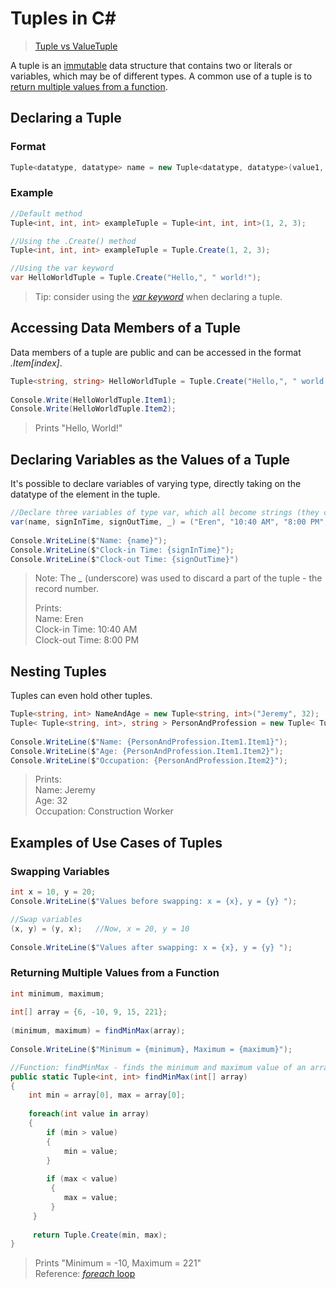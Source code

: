 # Tuples in C#
> [Tuple vs ValueTuple](http://taswar.zeytinsoft.com/c-what-is-the-difference-between-valuetuple-and-tuple/) <br />

A tuple is an [immutable](https://www.merriam-webster.com/dictionary/immutable) data structure that contains two or literals or variables, which may be of different types. A common use of a tuple is to [return multiple values from a function](https://docs.microsoft.com/en-us/dotnet/csharp/language-reference/builtin-types/value-tuples#use-cases-of-tuples).


## Declaring a Tuple
### Format
```C#
Tuple<datatype, datatype> name = new Tuple<datatype, datatype>(value1, value2);
```

### Example
```C#
//Default method
Tuple<int, int, int> exampleTuple = Tuple<int, int, int>(1, 2, 3);

//Using the .Create() method
Tuple<int, int, int> exampleTuple = Tuple.Create(1, 2, 3);

//Using the var keyword
var HelloWorldTuple = Tuple.Create("Hello,", " world!");
```
> Tip: consider using the [_var keyword_](https://github.com/EthanC2/Notes-and-Writeups/blob/main/C%23/DataTypes/Keywords.md#var) when declaring a tuple.

## Accessing Data Members of a Tuple
Data members of a tuple are public and can be accessed in the format _.Item[index]_.
```C#
Tuple<string, string> HelloWorldTuple = Tuple.Create("Hello,", " world!");
            
Console.Write(HelloWorldTuple.Item1);
Console.Write(HelloWorldTuple.Item2);
```
> Prints "Hello, World!"

## Declaring Variables as the Values of a Tuple
It's possible to declare variables of varying type, directly taking on the datatype of the element in the tuple. 

```C#
//Declare three variables of type var, which all become strings (they can be different types)
var(name, signInTime, signOutTime, _) = ("Eren", "10:40 AM", "8:00 PM", "0bba2e0a-0212-4a88-977d-10eddab87cae");
                
Console.WriteLine($"Name: {name}");  
Console.WriteLine($"Clock-in Time: {signInTime}");   
Console.WriteLine($"Clock-out Time: {signOutTime}")
```
> Note: The _\__ (underscore) was used to discard a part of the tuple - the record number. <br />
> 
> Prints: <br />
> Name: Eren <br />
> Clock-in Time: 10:40 AM <br />
> Clock-out Time: 8:00 PM <br />

## Nesting Tuples
Tuples can even hold other tuples.
```C#
Tuple<string, int> NameAndAge = new Tuple<string, int>("Jeremy", 32);
Tuple< Tuple<string, int>, string > PersonAndProfession = new Tuple< Tuple<string, int>, string >(NameAndAge, "Construction Worker");
            
Console.WriteLine($"Name: {PersonAndProfession.Item1.Item1}");
Console.WriteLine($"Age: {PersonAndProfession.Item1.Item2}");
Console.WriteLine($"Occupation: {PersonAndProfession.Item2}");
```
> Prints: <br />
> Name: Jeremy <br />
> Age: 32 <br />
> Occupation: Construction Worker <br />

## Examples of Use Cases of Tuples

### Swapping Variables
```C#
int x = 10, y = 20;
Console.WriteLine($"Values before swapping: x = {x}, y = {y} ");

//Swap variables
(x, y) = (y, x);   //Now, x = 20, y = 10
            
Console.WriteLine($"Values after swapping: x = {x}, y = {y} ");
```

### Returning Multiple Values from a Function
```C#
int minimum, maximum;
            
int[] array = {6, -10, 9, 15, 221};
            
(minimum, maximum) = findMinMax(array);
            
Console.WriteLine($"Minimum = {minimum}, Maximum = {maximum}");            

//Function: findMinMax - finds the minimum and maximum value of an array
public static Tuple<int, int> findMinMax(int[] array)
{
    int min = array[0], max = array[0];
            
    foreach(int value in array)
    {
        if (min > value)
        {
            min = value;
        }
                
        if (max < value)
         {
            max = value;
         }
     }
            
     return Tuple.Create(min, max);
}
```
> Prints "Minimum = -10, Maximum = 221" <br />
> Reference: [_foreach_ loop](https://github.com/EthanC2/Notes-and-Writeups/blob/main/C%23/ControlFlow/Loops.md#foreach-statement)

